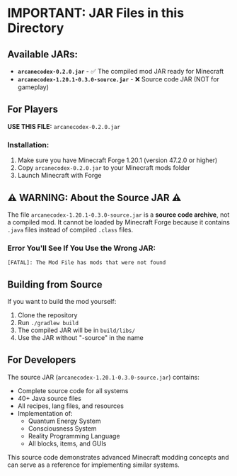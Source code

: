 # IMPORTANT: JAR Files in this Directory

## Available JARs:

- **`arcanecodex-0.2.0.jar`** - ✅ The compiled mod JAR ready for Minecraft
- **`arcanecodex-1.20.1-0.3.0-source.jar`** - ❌ Source code JAR (NOT for gameplay)

## For Players

**USE THIS FILE:** `arcanecodex-0.2.0.jar`

### Installation:
1. Make sure you have Minecraft Forge 1.20.1 (version 47.2.0 or higher)
2. Copy `arcanecodex-0.2.0.jar` to your Minecraft mods folder
3. Launch Minecraft with Forge

## ⚠️ WARNING: About the Source JAR ⚠️

The file `arcanecodex-1.20.1-0.3.0-source.jar` is a **source code archive**, not a compiled mod. It cannot be loaded by Minecraft Forge because it contains `.java` files instead of compiled `.class` files.

### Error You'll See If You Use the Wrong JAR:
```
[FATAL]: The Mod File has mods that were not found
```

## Building from Source

If you want to build the mod yourself:

1. Clone the repository
2. Run `./gradlew build`
3. The compiled JAR will be in `build/libs/`
4. Use the JAR without "-source" in the name

## For Developers

The source JAR (`arcanecodex-1.20.1-0.3.0-source.jar`) contains:
- Complete source code for all systems
- 40+ Java source files
- All recipes, lang files, and resources
- Implementation of:
  - Quantum Energy System
  - Consciousness System
  - Reality Programming Language
  - All blocks, items, and GUIs

This source code demonstrates advanced Minecraft modding concepts and can serve as a reference for implementing similar systems.